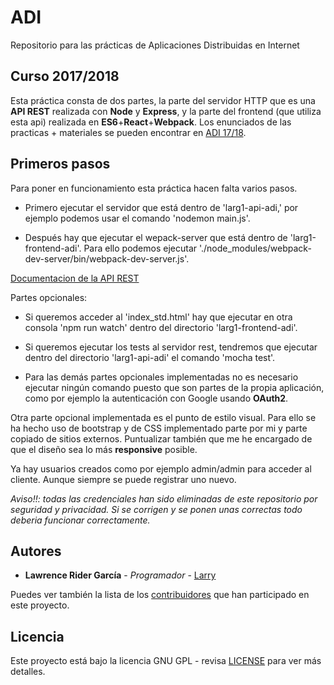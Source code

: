 # ADI
Repositorio para las prácticas de Aplicaciones Distribuidas en Internet

## Curso 2017/2018

Esta práctica consta de dos partes, la parte del servidor HTTP  que es una **API REST** realizada con **Node** y **Express**, y la parte del frontend (que utiliza esta api) realizada en **ES6**+**React**+**Webpack**.
Los enunciados de las practicas + materiales se pueden encontrar en [ADI 17/18](https://github.com/ottocol/ADI1718).

## Primeros pasos

Para poner en funcionamiento esta práctica hacen falta varios pasos.

- Primero ejecutar el servidor que está dentro de 'larg1-api-adi,' por ejemplo podemos usar el comando 'nodemon main.js'.

- Después hay que ejecutar el wepack-server que está dentro de 'larg1-frontend-adi'. Para ello podemos ejecutar './node_modules/webpack-dev-server/bin/webpack-dev-server.js'.

<a href="https://documenter.getpostman.com/view/2789052/api-adi/71GzARf" target="_blank">Documentacion de la API REST</a>

Partes opcionales:

- Si queremos acceder al 'index_std.html' hay que ejecutar en otra consola 'npm run watch' dentro del directorio 'larg1-frontend-adi'.

- Si queremos ejecutar los tests al servidor rest, tendremos que ejecutar dentro del directorio 'larg1-api-adi' el comando 'mocha test'.

- Para las demás partes opcionales implementadas no es necesario ejecutar ningún comando puesto que son partes de la propia aplicación, como por ejemplo la autenticación con Google usando **OAuth2**.

Otra parte opcional implementada es el punto de estilo visual. Para ello se ha hecho uso de bootstrap y de CSS implementado parte por mi y parte copiado de sitios externos. Puntualizar también que me he encargado de que el diseño sea lo más **responsive** posible.

Ya hay usuarios creados como por ejemplo admin/admin para acceder al cliente. Aunque siempre
se puede registrar uno nuevo.

*Aviso!!: todas las credenciales han sido eliminadas de este repositorio por seguridad y privacidad. Si se corrigen y se ponen unas correctas todo deberia funcionar correctamente.*

## Autores

- **Lawrence Rider García** - *Programador* - [Larry](http://www.larryrider.es)

Puedes ver también la lista de los [contribuidores](https://github.com/larryrider/ADI/contributors) que han participado en este proyecto.

## Licencia

Este proyecto está bajo la licencia GNU GPL - revisa [LICENSE](LICENSE) para ver más detalles.